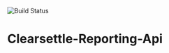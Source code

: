 ![Build Status](https://travis-ci.org/hasanguner/Clearsettle-Reporting-Api.svg?branch=master)
# Clearsettle-Reporting-Api

